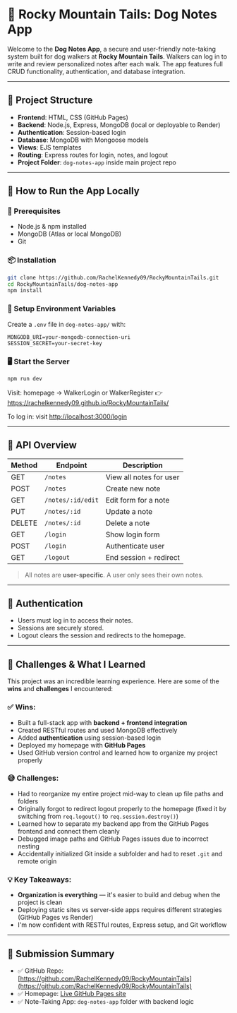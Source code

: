# 🐾 Rocky Mountain Tails: Dog Notes App

Welcome to the **Dog Notes App**, a secure and user-friendly note-taking system built for dog walkers at **Rocky Mountain Tails**. Walkers can log in to write and review personalized notes after each walk. The app features full CRUD functionality, authentication, and database integration.

---

## 📂 Project Structure

- **Frontend**: HTML, CSS (GitHub Pages)
- **Backend**: Node.js, Express, MongoDB (local or deployable to Render)
- **Authentication**: Session-based login
- **Database**: MongoDB with Mongoose models
- **Views**: EJS templates
- **Routing**: Express routes for login, notes, and logout
- **Project Folder**: `dog-notes-app` inside main project repo

---

## 🚀 How to Run the App Locally

### 🧰 Prerequisites

- Node.js & npm installed
- MongoDB (Atlas or local MongoDB)
- Git

### 📦 Installation

```bash
git clone https://github.com/RachelKennedy09/RockyMountainTails.git
cd RockyMountainTails/dog-notes-app
npm install
```

### 🔑 Setup Environment Variables

Create a `.env` file in `dog-notes-app/` with:

```
MONGODB_URI=your-mongodb-connection-uri
SESSION_SECRET=your-secret-key
```

### 🖥 Start the Server

```bash
npm run dev
```

Visit: homepage → WalkerLogin or WalkerRegister
👉 https://rachelkennedy09.github.io/RockyMountainTails/

To log in: visit [http://localhost:3000/login](http://localhost:3000/login)

---

## 🧪 API Overview

| Method | Endpoint         | Description               |
|--------|------------------|---------------------------|
| GET    | `/notes`         | View all notes for user   |
| POST   | `/notes`         | Create new note           |
| GET    | `/notes/:id/edit`| Edit form for a note      |
| PUT    | `/notes/:id`     | Update a note             |
| DELETE | `/notes/:id`     | Delete a note             |
| GET    | `/login`         | Show login form           |
| POST   | `/login`         | Authenticate user         |
| GET    | `/logout`        | End session + redirect    |

> All notes are **user-specific**. A user only sees their own notes.

---

## 🔐 Authentication

- Users must log in to access their notes.
- Sessions are securely stored.
- Logout clears the session and redirects to the homepage.

---

## 🧠 Challenges & What I Learned

This project was an incredible learning experience. Here are some of the **wins** and **challenges** I encountered:

### ✅ Wins:
- Built a full-stack app with **backend + frontend integration**
- Created RESTful routes and used MongoDB effectively
- Added **authentication** using session-based login
- Deployed my homepage with **GitHub Pages**
- Used GitHub version control and learned how to organize my project properly

### 😅 Challenges:
- Had to reorganize my entire project mid-way to clean up file paths and folders
- Originally forgot to redirect logout properly to the homepage (fixed it by switching from `req.logout()` to `req.session.destroy()`)
- Learned how to separate my backend app from the GitHub Pages frontend and connect them cleanly
- Debugged image paths and GitHub Pages issues due to incorrect nesting
- Accidentally initialized Git inside a subfolder and had to reset `.git` and remote origin

### 💡 Key Takeaways:
- **Organization is everything** — it's easier to build and debug when the project is clean
- Deploying static sites vs server-side apps requires different strategies (GitHub Pages vs Render)
- I'm now confident with RESTful routes, Express setup, and Git workflow

---

## 📎 Submission Summary

- ✅ GitHub Repo: [https://github.com/RachelKennedy09/RockyMountainTails](https://github.com/RachelKennedy09/RockyMountainTails)
- ✅ Homepage: [Live GitHub Pages site](https://rachelkennedy09.github.io/RockyMountainTails/)
- ✅ Note-Taking App: `dog-notes-app` folder with backend logic